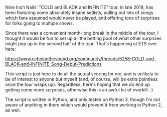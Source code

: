 Nine Inch Nails' "COLD and BLACK and INFINITE" tour, in late 2018, has
been featuring some absolutely insane setlists, pulling out lots of
songs which fans assumed would never be played, and offering tons of
surprises for folks going to multiple shows.

Since there was a convenient month-long break in the middle of the tour,
I thought it would be fun to set up a little betting pool of what
other surprises might pop up in the second half of the tour.  That's
happening at ETS over here:

https://www.echoingthesound.org/community/threads/5258-COLD-and-BLACK-and-INFINITE-Song-Debut-Predictions

This script is just here to do all the actual scoring for me, and is
unlikely to be of interest to anyone but myself (and, of course, will
be extra pointless once the tour wraps up).  Regardless, here's hoping
that we *do* end up getting some more surprises, otherwise this is
an awful lot of overkill.  :)

The script is written in Python, and only tested on Python 3, though
I'm not aware of anything in there which would prevent it from working
in Python 2, as well.
